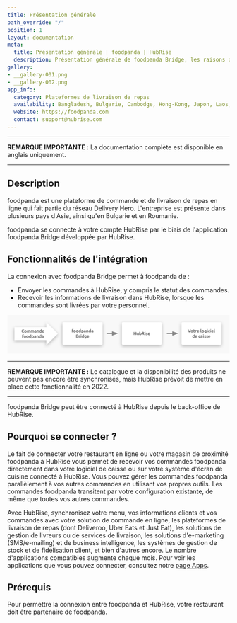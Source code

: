 ```yaml
---
title: Présentation générale
path_override: "/"
position: 1
layout: documentation
meta:
  title: Présentation générale | foodpanda | HubRise
  description: Présentation générale de foodpanda Bridge, les raisons de connecter foodpanda à HubRise et fonctionnalités de l'intégration avec HubRise.
gallery:
- __gallery-001.png
- __gallery-002.png
app_info:
  category: Plateformes de livraison de repas
  availability: Bangladesh, Bulgarie, Cambodge, Hong-Kong, Japon, Laos, Malaisie, Myanmar, Pakistan, Roumanie, Singapour, Taïwan, Thaïlande
  website: https://foodpanda.com
  contact: support@hubrise.com
---
```


---

**REMARQUE IMPORTANTE :** La documentation complète est disponible <Link to="/apps/foodpanda" addLocalePrefix={false}>en anglais uniquement</Link>.

---

## Description

foodpanda est une plateforme de commande et de livraison de repas en ligne qui fait partie du réseau Delivery Hero. L'entreprise est présente dans plusieurs pays d'Asie, ainsi qu'en Bulgarie et en Roumanie.

foodpanda se connecte à votre compte HubRise par le biais de l'application foodpanda Bridge développée par HubRise.

## Fonctionnalités de l'intégration

La connexion avec foodpanda Bridge permet à foodpanda de :

- Envoyer les commandes à HubRise, y compris le statut des commandes.
- Recevoir les informations de livraison dans HubRise, lorsque les commandes sont livrées par votre personnel.

![Schéma du flux de connexion entre foodpanda, foodpanda Bridge et HubRise](./images/001-2x-connection-diagram.png)

---

**REMARQUE IMPORTANTE :** Le catalogue et la disponibilité des produits ne peuvent pas encore être synchronisés, mais HubRise prévoit de mettre en place cette fonctionnalité en 2022.

---

foodpanda Bridge peut être connecté à HubRise depuis le back-office de HubRise.

## Pourquoi se connecter ?

Le fait de connecter votre restaurant en ligne ou votre magasin de proximité foodpanda à HubRise vous permet de recevoir vos commandes foodpanda directement dans votre logiciel de caisse ou sur votre système d'écran de cuisine connecté à HubRise. Vous pouvez gérer les commandes foodpanda parallèlement à vos autres commandes en utilisant vos propres outils. Les commandes foodpanda transitent par votre configuration existante, de même que toutes vos autres commandes.

Avec HubRise, synchronisez votre menu, vos informations clients et vos commandes avec votre solution de commande en ligne, les plateformes de livraison de repas (dont Deliveroo, Uber Eats et Just Eat), les solutions de gestion de livreurs ou de services de livraison, les solutions d'e-marketing (SMS/e-mailing) et de business intelligence, les systèmes de gestion de stock et de fidélisation client, et bien d'autres encore. Le nombre d'applications compatibles augmente chaque mois. Pour voir les applications que vous pouvez connecter, consultez notre [page Apps](/apps).

## Prérequis

Pour permettre la connexion entre foodpanda et HubRise, votre restaurant doit être partenaire de foodpanda.
